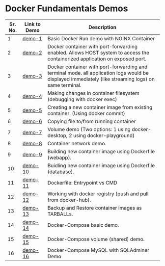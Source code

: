 # Docker Fundamentals Demos

Sr. No. | Link to Demo  | Description
--------|---------------|------------
1 | [demo-1](./demo-1.md) | Basic Docker Run demo with NGINX Container
2 | [demo-2](./demo-2.md) | Docker container with port-forwarding enabled. Allows HOST system to access the containerized application on exposed port.
3 | [demo-3](./demo-3.md) | Docker container with port-forwarding and terminal mode. all application logs would be displayed immediately (like streaming logs) on same terminal.
4 | [demo-4](./demo-4.md) | Making changes in container filesystem (debugging with docker exec)
5 | [demo-5](./demo-5.md) | Creating a new container image from existing container. (Using docker commit)
6 | [demo-6](./demo-6.md) | Copying file to/from running container
7 | [demo-7](./demo-7.md) | Volume demo (Two options: 1 using docker-desktop, 2 using docker-playground)
8 | [demo-8](./demo-8.md) | Container network demo.
9 | [demo-9](./demo-9) | Building new container image using Dockerfile (webapp).
10| [demo-10](./demo-10)| Buidling new container image using Dockerfile (database).
11 | [demo-11](./demo-11)| Dockerfile: Entrypoint vs CMD
12 | [demo-12](./demo-12.md) | Working with docker registry (push and pull from docker-hub).
13 | [demo-13](./demo-13.md) | Backup and Restore container images as TARBALLs.
14 | [demo-14](./demo-14) | Docker-Compose basic demo.
15 | [demo-15](./demo-15) | Docker-Compose volume (shared) demo.
16 | [demo-16](./demo-16) | Docker-Compose MySQL with SQLAdminer Demo

